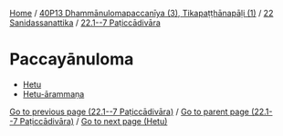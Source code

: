 
[Home](/) / [40P13 Dhammānulomapaccanīya (3), Tikapaṭṭhānapāḷi (1)](../...md) / [22 Sanidassanattika](...md) / [22.1--7 Paṭiccādivāra](../40P13/22/22.1--7.md)

# Paccayānuloma

* [Hetu](Paccayanuloma/Hetu.md)
* [Hetu-ārammaṇa](Paccayanuloma/Hetu-arammana.md)

[Go to previous page (22.1--7 Paṭiccādivāra)](../40P13/22/22.1--7.md) / [Go to parent page (22.1--7 Paṭiccādivāra)](../40P13/22/22.1--7.md) / [Go to next page (Hetu)](Paccayanuloma/Hetu.md)



